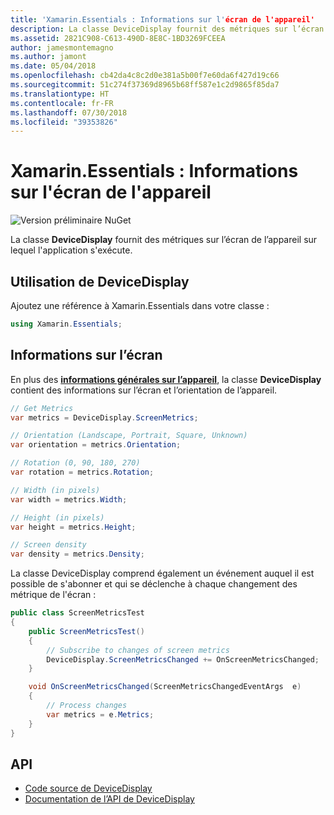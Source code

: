 ```yaml
---
title: 'Xamarin.Essentials : Informations sur l'écran de l'appareil'
description: La classe DeviceDisplay fournit des métriques sur l’écran de l’appareil sur lequel l'application s'exécute.
ms.assetid: 2821C908-C613-490D-8E8C-1BD3269FCEEA
author: jamesmontemagno
ms.author: jamont
ms.date: 05/04/2018
ms.openlocfilehash: cb42da4c8c2d0e381a5b00f7e60da6f427d19c66
ms.sourcegitcommit: 51c274f37369d8965b68ff587e1c2d9865f85da7
ms.translationtype: HT
ms.contentlocale: fr-FR
ms.lasthandoff: 07/30/2018
ms.locfileid: "39353826"
---
```

# <a name="xamarinessentials-device-display-information"></a>Xamarin.Essentials : Informations sur l'écran de l'appareil

![Version préliminaire NuGet](~/media/shared/pre-release.png)

La classe **DeviceDisplay** fournit des métriques sur l’écran de l’appareil sur lequel l'application s'exécute.

## <a name="using-devicedisplay"></a>Utilisation de **DeviceDisplay**

Ajoutez une référence à Xamarin.Essentials dans votre classe :

```csharp
using Xamarin.Essentials;
```

## <a name="screen-metrics"></a>Informations sur l’écran

En plus des **[informations générales sur l’appareil](device-information.md)**, la classe **DeviceDisplay** contient des informations sur l’écran et l’orientation de l’appareil.

```csharp
// Get Metrics
var metrics = DeviceDisplay.ScreenMetrics;

// Orientation (Landscape, Portrait, Square, Unknown)
var orientation = metrics.Orientation;

// Rotation (0, 90, 180, 270)
var rotation = metrics.Rotation;

// Width (in pixels)
var width = metrics.Width;

// Height (in pixels)
var height = metrics.Height;

// Screen density
var density = metrics.Density;
```

La classe DeviceDisplay comprend également un événement auquel il est possible de s'abonner et qui se déclenche à chaque changement des métrique de l'écran :

```csharp
public class ScreenMetricsTest
{
    public ScreenMetricsTest()
    {
        // Subscribe to changes of screen metrics
        DeviceDisplay.ScreenMetricsChanged += OnScreenMetricsChanged;
    }

    void OnScreenMetricsChanged(ScreenMetricsChangedEventArgs  e)
    {
        // Process changes
        var metrics = e.Metrics;
    }
}
```

## <a name="api"></a>API

- [Code source de DeviceDisplay](https://github.com/xamarin/Essentials/tree/master/Xamarin.Essentials/DeviceDisplay)
- [Documentation de l’API de DeviceDisplay](xref:Xamarin.Essentials.DeviceDisplay)
